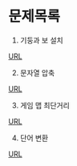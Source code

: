 # 문제목록

1. 기둥과 보 설치

[URL](https://school.programmers.co.kr/learn/courses/30/lessons/60061)

2. 문자열 압축

[URL](https://school.programmers.co.kr/learn/courses/30/lessons/60057)

3. 게임 맵 최단거리

[URL](https://school.programmers.co.kr/learn/courses/30/lessons/1844)

4. 단어 변환

[URL](https://school.programmers.co.kr/learn/courses/30/lessons/43163)
